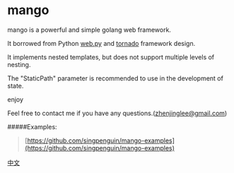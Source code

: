 mango
=====

mango is a powerful and simple golang web framework.

It borrowed from Python [web.py](https://github.com/webpy/webpy) and [tornado](https://github.com/tornadoweb/tornado) framework design.

It implements nested templates, but does not support multiple levels of nesting.

The "StaticPath" parameter is recommended to use in the development of state.

enjoy

Feel free to contact me if you have any questions.(zhenjinglee@gmail.com)

#####Examples:

>[https://github.com/singpenguin/mango-examples](https://github.com/singpenguin/mango-examples)

[中文](https://github.com/singpenguin/mango/README_ZH.MD)
